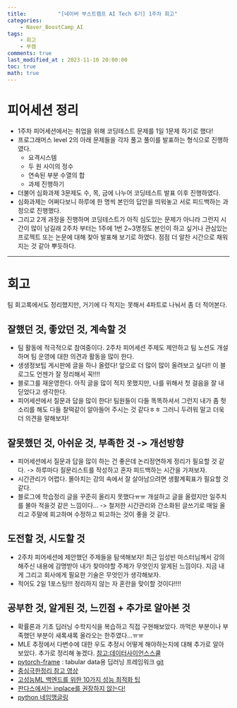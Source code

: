 ```yaml
---
title:          "[네이버 부스트캠프 AI Tech 6기] 1주차 회고"
categories:       
    - Naver_BoostCamp_AI
tags:           
    - 회고
    - 부캠
comments: true
last_modified_at : 2023-11-10 20:00:00
toc: true
math: true
---
```


# 피어세션 정리 
- 1주차 피어세션에서는 취업을 위해 코딩테스트 문제를 1일 1문제 하기로 했다!
- 프로그래머스 level 2의 아래 문제들을 각자 풀고 풀이를 발표하는 형식으로 진행하였다.
    - 요격시스템
    - 두 원 사이의 정수
    - 연속된 부분 수열의 합
    - 과제 진행하기
- 더불어 심화과제 3문제도 수, 목, 금에 나누어 코딩테스트 발표 이후 진행하였다.
- 심화과제는 어쩌다보니 하루에 한 명씩 본인의 답안을 띄워놓고 서로 피드백하는 과정으로 진행했다.
- 그리고 2개 과정을 진행하며 코딩테스트가 아직 심도있는 문제가 아니라 그런지 시간이 많이 남길래 2주차 부터는 1주에 1번 2~3명정도 본인이 하고 싶거나 관심있는 프로젝트 또는 논문에 대해 찾아 발표해 보기로 하였다. 점점 더 알찬 시간으로 채워지는 것 같아 뿌듯하다.

---

# 회고

팀 회고록에서도 정리했지만, 거기에 다 적지는 못해서 4파트로 나눠서 좀 더 적어본다.

## 잘했던 것, 좋았던 것, 계속할 것
- 팀 활동에 적극적으로 참여중이다. 2주차 피어세션 주제도 제안하고 팀 노션도 개설하며 팀 운영에 대한 의견과 활동을 많이 한다.
- 생생정보팁 게시판에 글을 하나 올렸다! 앞으로 더 많이 많이 올려보고 싶다!! 이 블로그도 언젠가 잘 정리해서 꼭!!!!
- 블로그를 재운영한다. 아직 글을 많이 적지 못했지만, 나를 위해서 첫 걸음을 잘 내딛었다고 생각한다.
- 피어세션에서 질문과 답을 많이 한다! 팀원들이 다들 똑똑하셔서 그런지 내가 좀 헛소리를 해도 다들 찰떡같이 알아들어 주시는 것 같다ㅎㅎ 그러니 두려워 말고 더욱더 의견을 말해보자!

## 잘못했던 것, 아쉬운 것, 부족한 것 -> 개선방향
- 피어세션에서 질문과 답을 많이 하는 건 좋은데 논리정연하게 정리가 필요할 것 같다. -> 하루마다 질문리스트를 작성하고 혼자 피드백하는 시간을 가져보자.
- 시간관리가 어렵다. 몰아치는 강의 속에서 잘 살아남으려면 생활계획표가 필요할 것 같다.
- 블로그에 학습정리 글을 꾸준히 올리지 못했다ㅠㅠ 개설하고 글을 올렸지만 일주치를 몰아 적을것 같은 느낌이다... -> 철저한 시간관리와 간소화된 글쓰기로 매일 올리고 주말에 회고하며 수정하고 퇴고하는 것이 좋을 것 같다.

## 도전할 것, 시도할 것
- 2주차 피어세션에 제안했던 주제들을 탐색해보자! 최근 임성빈 마스터님께서 강의해주신 내용에 감명받아 내가 찾아야할 주제가 무엇인지 알게된 느낌이다. 지금 내게 그리고 회사에게 필요한 기술은 무엇인가 생각해보자.
- 적어도 2일 1포스팅!!! 정리하지 않는 자 혼란을 맞이할 것이다!!!!

## 공부한 것, 알게된 것, 느낀점 + 추가로 알아본 것
- 확률론과 기초 딥러닝 수학지식을 복습하고 직접 구현해보았다. 까먹은 부분이나 부족했던 부분이 새록새록 올라오는 한주였다...ㅠㅠ
- MLE 추정에서 다변수에 대한 우도 추정시 어떻게 해야하는지에 대해 추가로 알아보았다. 추가로 정리해 놓겠다. [참고:데이터사이언스스쿨](https://datascienceschool.net/02%20mathematics/09.02%20최대가능도%20추정법.html)
- [pytorch-frame](https://pytorch-frame.readthedocs.io/en/latest/) : tabular data용 딥러닝 프레임워크 [git](https://github.com/pyg-team/pytorch-frame)
- [중심극한정리 참고 영상](https://www.youtube.com/watch?v=zeJD6dqJ5lo&ab_channel=3Blue1Brown)
- [고성능ML 백엔드를 위한 10가지 성능 최적화 팁](https://hyperconnect.github.io/2023/05/30/Python-Performance-Tips.html)
- [판다스에서는 inplace를 권장하지 않는다!](https://pandas.pydata.org/docs/whatsnew/v2.0.0.html)
- [python 네임맹글링](https://tibetsandfox.tistory.com/21)
